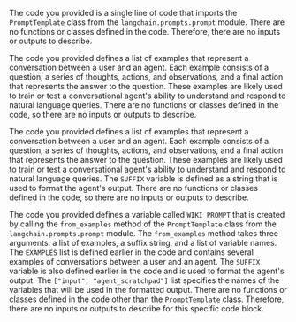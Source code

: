 The code you provided is a single line of code that imports the `PromptTemplate` class from the `langchain.prompts.prompt` module. There are no functions or classes defined in the code. Therefore, there are no inputs or outputs to describe.

The code you provided defines a list of examples that represent a conversation between a user and an agent. Each example consists of a question, a series of thoughts, actions, and observations, and a final action that represents the answer to the question. These examples are likely used to train or test a conversational agent's ability to understand and respond to natural language queries. There are no functions or classes defined in the code, so there are no inputs or outputs to describe.

The code you provided defines a list of examples that represent a conversation between a user and an agent. Each example consists of a question, a series of thoughts, actions, and observations, and a final action that represents the answer to the question. These examples are likely used to train or test a conversational agent's ability to understand and respond to natural language queries. The `SUFFIX` variable is defined as a string that is used to format the agent's output. There are no functions or classes defined in the code, so there are no inputs or outputs to describe.

The code you provided defines a variable called `WIKI_PROMPT` that is created by calling the `from_examples` method of the `PromptTemplate` class from the `langchain.prompts.prompt` module. The `from_examples` method takes three arguments: a list of examples, a suffix string, and a list of variable names. The `EXAMPLES` list is defined earlier in the code and contains several examples of conversations between a user and an agent. The `SUFFIX` variable is also defined earlier in the code and is used to format the agent's output. The `["input", "agent_scratchpad"]` list specifies the names of the variables that will be used in the formatted output. There are no functions or classes defined in the code other than the `PromptTemplate` class. Therefore, there are no inputs or outputs to describe for this specific code block.

